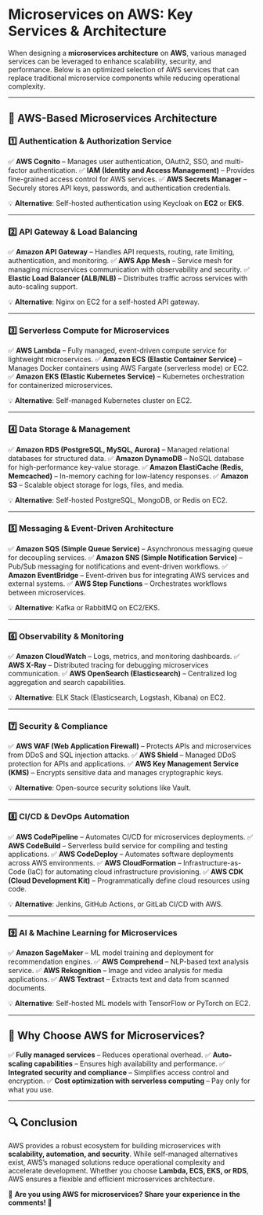 # Microservices on AWS: Key Services & Architecture

When designing a **microservices architecture** on **AWS**, various managed services can be leveraged to enhance scalability, security, and performance. Below is an optimized selection of AWS services that can replace traditional microservice components while reducing operational complexity.

---

## **🔹 AWS-Based Microservices Architecture**

### **1️⃣ Authentication & Authorization Service**
✅ **AWS Cognito** – Manages user authentication, OAuth2, SSO, and multi-factor authentication.
✅ **IAM (Identity and Access Management)** – Provides fine-grained access control for AWS services.
✅ **AWS Secrets Manager** – Securely stores API keys, passwords, and authentication credentials.

💡 **Alternative**: Self-hosted authentication using Keycloak on **EC2** or **EKS**.

---

### **2️⃣ API Gateway & Load Balancing**
✅ **Amazon API Gateway** – Handles API requests, routing, rate limiting, authentication, and monitoring.
✅ **AWS App Mesh** – Service mesh for managing microservices communication with observability and security.
✅ **Elastic Load Balancer (ALB/NLB)** – Distributes traffic across services with auto-scaling support.

💡 **Alternative**: Nginx on EC2 for a self-hosted API gateway.

---

### **3️⃣ Serverless Compute for Microservices**
✅ **AWS Lambda** – Fully managed, event-driven compute service for lightweight microservices.
✅ **Amazon ECS (Elastic Container Service)** – Manages Docker containers using AWS Fargate (serverless mode) or EC2.
✅ **Amazon EKS (Elastic Kubernetes Service)** – Kubernetes orchestration for containerized microservices.

💡 **Alternative**: Self-managed Kubernetes cluster on EC2.

---

### **4️⃣ Data Storage & Management**
✅ **Amazon RDS (PostgreSQL, MySQL, Aurora)** – Managed relational databases for structured data.
✅ **Amazon DynamoDB** – NoSQL database for high-performance key-value storage.
✅ **Amazon ElastiCache (Redis, Memcached)** – In-memory caching for low-latency responses.
✅ **Amazon S3** – Scalable object storage for logs, files, and media.

💡 **Alternative**: Self-hosted PostgreSQL, MongoDB, or Redis on EC2.

---

### **5️⃣ Messaging & Event-Driven Architecture**
✅ **Amazon SQS (Simple Queue Service)** – Asynchronous messaging queue for decoupling services.
✅ **Amazon SNS (Simple Notification Service)** – Pub/Sub messaging for notifications and event-driven workflows.
✅ **Amazon EventBridge** – Event-driven bus for integrating AWS services and external systems.
✅ **AWS Step Functions** – Orchestrates workflows between microservices.

💡 **Alternative**: Kafka or RabbitMQ on EC2/EKS.

---

### **6️⃣ Observability & Monitoring**
✅ **Amazon CloudWatch** – Logs, metrics, and monitoring dashboards.
✅ **AWS X-Ray** – Distributed tracing for debugging microservices communication.
✅ **AWS OpenSearch (Elasticsearch)** – Centralized log aggregation and search capabilities.

💡 **Alternative**: ELK Stack (Elasticsearch, Logstash, Kibana) on EC2.

---

### **7️⃣ Security & Compliance**
✅ **AWS WAF (Web Application Firewall)** – Protects APIs and microservices from DDoS and SQL injection attacks.
✅ **AWS Shield** – Managed DDoS protection for APIs and applications.
✅ **AWS Key Management Service (KMS)** – Encrypts sensitive data and manages cryptographic keys.

💡 **Alternative**: Open-source security solutions like Vault.

---

### **8️⃣ CI/CD & DevOps Automation**
✅ **AWS CodePipeline** – Automates CI/CD for microservices deployments.
✅ **AWS CodeBuild** – Serverless build service for compiling and testing applications.
✅ **AWS CodeDeploy** – Automates software deployments across AWS environments.
✅ **AWS CloudFormation** – Infrastructure-as-Code (IaC) for automating cloud infrastructure provisioning.
✅ **AWS CDK (Cloud Development Kit)** – Programmatically define cloud resources using code.

💡 **Alternative**: Jenkins, GitHub Actions, or GitLab CI/CD with AWS.

---

### **9️⃣ AI & Machine Learning for Microservices**
✅ **Amazon SageMaker** – ML model training and deployment for recommendation engines.
✅ **AWS Comprehend** – NLP-based text analysis service.
✅ **AWS Rekognition** – Image and video analysis for media applications.
✅ **AWS Textract** – Extracts text and data from scanned documents.

💡 **Alternative**: Self-hosted ML models with TensorFlow or PyTorch on EC2.

---

## **📌 Why Choose AWS for Microservices?**
✅ **Fully managed services** – Reduces operational overhead.
✅ **Auto-scaling capabilities** – Ensures high availability and performance.
✅ **Integrated security and compliance** – Simplifies access control and encryption.
✅ **Cost optimization with serverless computing** – Pay only for what you use.

---

## **🔍 Conclusion**
AWS provides a robust ecosystem for building microservices with **scalability, automation, and security**. While self-managed alternatives exist, AWS’s managed solutions reduce operational complexity and accelerate development. Whether you choose **Lambda, ECS, EKS, or RDS**, AWS ensures a flexible and efficient microservices architecture.

💬 **Are you using AWS for microservices? Share your experience in the comments! 🚀**

